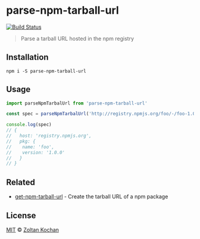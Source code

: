 # parse-npm-tarball-url

[![Build Status](https://travis-ci.org/pnpm/parse-npm-tarball-url.svg?branch=master)](https://travis-ci.org/pnpm/parse-npm-tarball-url)

> Parse a tarball URL hosted in the npm registry

## Installation

```
npm i -S parse-npm-tarball-url
```

## Usage

```js
import parseNpmTarbalUrl from 'parse-npm-tarball-url'

const spec = parseNpmTarbalUrl('http://registry.npmjs.org/foo/-/foo-1.0.0.tgz')

console.log(spec)
// {
//   host: 'registry.npmjs.org',
//   pkg: {
//    name: 'foo',
//    version: '1.0.0'
//   }
// }
```

## Related

- [get-npm-tarball-url](https://github.com/pnpm/get-npm-tarball-url) - Create the tarball URL of a npm package

## License

[MIT](LICENSE) © [Zoltan Kochan](https://www.kochan.io)
